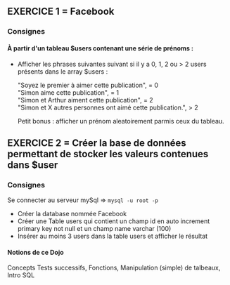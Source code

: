 ## EXERCICE 1 = Facebook
### Consignes
#### À partir d'un tableau $users contenant une série de prénoms : 
- Afficher les phrases suivantes suivant si il y a 0, 1, 2 ou > 2 users présents dans le array $users :

  "Soyez le premier à aimer cette publication", = 0 <br>
  "Simon aime cette publication", = 1 <br>
  "Simon et Arthur aiment cette publication", = 2 <br>
  "Simon et X autres personnes ont aimé cette publication.", > 2 <br>

  Petit bonus : afficher un prénom aleatoirement parmis ceux du tableau.

## EXERCICE 2 = Créer la base de données permettant de stocker les valeurs contenues dans $user
### Consignes
Se connecter au serveur mySql => <code>mysql -u root -p</code>
- Créer la database nommée Facebook
- Créer une Table users qui contient un champ id en auto increment primary key not null et un champ name varchar (100)
- Insérer au moins 3 users dans la table users et afficher le résultat

#### Notions de ce Dojo 
Concepts
Tests successifs,
Fonctions,
Manipulation (simple) de talbeaux,
Intro SQL
